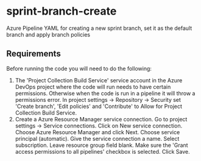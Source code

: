 # sprint-branch-create
Azure Pipeline YAML for creating a new sprint branch, set it as the default branch and apply branch policies

## Requirements
Before running the code you will need to do the following:
1. The 'Project Collection Build Service' service account in the Azure DevOps project where the code will run needs to have certain permissions. Otherwise when the code is run in a pipeline it will throw a permissions error. In project settings -> Repository -> Security set 'Create branch', 'Edit policies' and 'Contribute' to Allow for Project Collection Build Service. 
2. Create a Azure Resource Manager service connection. Go to project settings -> Service connections. Click on New service connection. Choose Azure Resource Manager and click Next. Choose service principal (automatic). Give the service connection a name. Select subscription. Leave resource group field blank. Make sure the 'Grant access permissions to all pipelines' checkbox is selected. Click Save.

